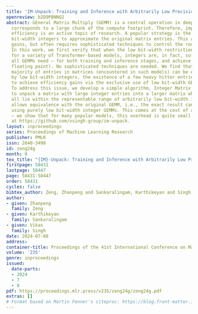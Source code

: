 ```yaml
---
title: 'IM-Unpack: Training and Inference with Arbitrarily Low Precision Integers'
openreview: b2D9PBNNQ2
abstract: GEneral Matrix Multiply (GEMM) is a central operation in deep learning and
  corresponds to a large chunk of the compute footprint. Therefore, improving its
  efficiency is an active topic of research. A popular strategy is the use of low
  bit-width integers to approximate the original matrix entries. This allows efficiency
  gains, but often requires sophisticated techniques to control the rounding error.
  In this work, we first verify that when the low bit-width restriction is removed,
  for a variety of Transformer-based models, integers are, in fact, sufficient for
  all GEMMs need – for both training and inference stages, and achieve parity (with
  floating point). No sophisticated techniques are needed. We find that while a large
  majority of entries in matrices (encountered in such models) can be easily represented
  by low bit-width integers, the existence of a few heavy hitter entries make it difficult
  to achieve efficiency gains via the exclusive use of low bit-width GEMMs alone.
  To address this issue, we develop a simple algorithm, Integer Matrix Unpacking (IM-Unpack),
  to unpack a matrix with large integer entries into a larger matrix whose entries
  all lie within the representable range of arbitrarily low bit-width integers. This
  allows equivalence with the original GEMM, i.e., the exact result can be obtained
  using purely low bit-width integer GEMMs. This comes at the cost of additional operations
  – we show that for many popular models, this overhead is quite small. Code is available
  at https://github.com/vsingh-group/im-unpack.
layout: inproceedings
series: Proceedings of Machine Learning Research
publisher: PMLR
issn: 2640-3498
id: zeng24g
month: 0
tex_title: "{IM}-Unpack: Training and Inference with Arbitrarily Low Precision Integers"
firstpage: 58431
lastpage: 58447
page: 58431-58447
order: 58431
cycles: false
bibtex_author: Zeng, Zhanpeng and Sankaralingam, Karthikeyan and Singh, Vikas
author:
- given: Zhanpeng
  family: Zeng
- given: Karthikeyan
  family: Sankaralingam
- given: Vikas
  family: Singh
date: 2024-07-08
address:
container-title: Proceedings of the 41st International Conference on Machine Learning
volume: '235'
genre: inproceedings
issued:
  date-parts:
  - 2024
  - 7
  - 8
pdf: https://proceedings.mlr.press/v235/zeng24g/zeng24g.pdf
extras: []
# Format based on Martin Fenner's citeproc: https://blog.front-matter.io/posts/citeproc-yaml-for-bibliographies/
---
```

